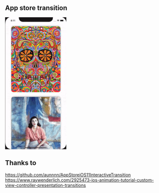 ## App store transition

![alt tag](https://github.com/chanonly123/app-store-transition/raw/master/demo1.gif)

## Thanks to

https://github.com/aunnnn/AppStoreiOS11InteractiveTransition
https://www.raywenderlich.com/2925473-ios-animation-tutorial-custom-view-controller-presentation-transitions